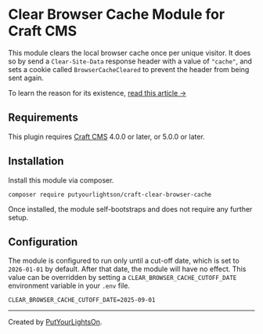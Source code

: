 # Clear Browser Cache Module for Craft CMS

This module clears the local browser cache once per unique visitor. It does so by send a `Clear-Site-Data` response header with a value of `"cache"`, and sets a cookie called `BrowserCacheCleared` to prevent the header from being sent again.

To learn the reason for its existence, [read this article →](https://putyourlightson.com/articles/critical-update-for-a-blitz-blunder)

## Requirements

This plugin requires [Craft CMS](https://craftcms.com/) 4.0.0 or later, or 5.0.0 or later.

## Installation

Install this module via composer.

```shell
composer require putyourlightson/craft-clear-browser-cache
```

Once installed, the module self-bootstraps and does not require any further setup.

## Configuration

The module is configured to run only until a cut-off date, which is set to `2026-01-01` by default. After that date, the module will have no effect. This value can be overridden by setting a `CLEAR_BROWSER_CACHE_CUTOFF_DATE` environment variable in your `.env` file.

```shell
CLEAR_BROWSER_CACHE_CUTOFF_DATE=2025-09-01
```

---

Created by [PutYourLightsOn](https://putyourlightson.com/).
